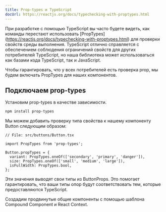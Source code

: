 ```yaml
---
title: Prop-types и TypeScript
docUrl: https://reactjs.org/docs/typechecking-with-proptypes.html
---
```


При разработке с помощью TypeScript вы часто будете видеть, как команды перестают использовать [PropTypes] (https://reactjs.org/docs/typechecking-with-proptypes.html) для проверки свойств среды выполнения. TypeScript отлично справляется с обеспечением соблюдения ограничений свойств для других потребителей TypeScript, но наша библиотека может использоваться как базами кода TypeScript, так и JavaScript.

Чтобы гарантировать, что у всех потребителей есть проверка prop, мы будем включать PropTypes для наших компонентов.

## Подключаем prop-types

Установим prop-types в качестве зависимости.

```bash
npm install prop-types
```

Мы можем добавить проверку типа свойства к нашему компоненту Button следующим образом:

```tsx
// File: src/buttons/Button.tsx

import PropTypes from 'prop-types';

Button.propTypes = {
  variant: PropTypes.oneOf(['secondary', 'primary', 'danger']),
  size: PropTypes.oneOf(['small', 'medium', 'large']),
  isFullWidth: PropTypes.bool,
};
```

Эти значения выводят свои типы из ButtonProps. Это помогает гарантировать, что ваши типы опор будут соответствовать тем, которые предоставляются TypeScript.

Создадим продвинутые общие компоненты с помощью шаблона Compound Component и React Context.
